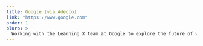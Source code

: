 ```yaml
---
title: Google (via Adecco)
link: "https://www.google.com"
order: 1
blurb: >
  Working with the Learning X team at Google to explore the future of workplace learning.
---
```

